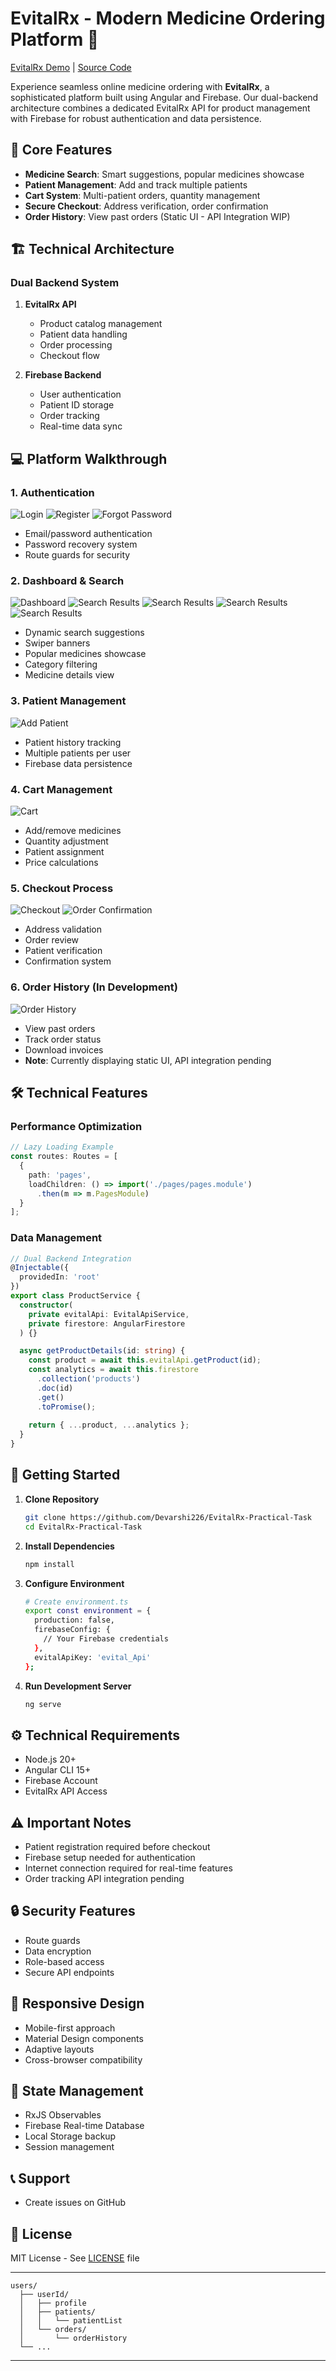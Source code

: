 # EvitalRx - Modern Medicine Ordering Platform 💊

[EvitalRx Demo](https://evital-demo-devarshi226.netlify.app/) | [Source Code](https://github.com/Devarshi226/EvitalRx-Practical-Task)

Experience seamless online medicine ordering with **EvitalRx**, a sophisticated platform built using Angular and Firebase. Our dual-backend architecture combines a dedicated EvitalRx API for product management with Firebase for robust authentication and data persistence.

## 🎯 Core Features

- **Medicine Search**: Smart suggestions, popular medicines showcase
- **Patient Management**: Add and track multiple patients
- **Cart System**: Multi-patient orders, quantity management
- **Secure Checkout**: Address verification, order confirmation
- **Order History**: View past orders (Static UI - API Integration WIP)

## 🏗️ Technical Architecture

### Dual Backend System
1. **EvitalRx API**
   - Product catalog management
   - Patient data handling
   - Order processing
   - Checkout flow

2. **Firebase Backend**
   - User authentication
   - Patient ID storage
   - Order tracking
   - Real-time data sync

## 💻 Platform Walkthrough

### 1. Authentication
![Login](https://github.com/Devarshi226/EvitalRx-Practical-Task/blob/cd29ddae9213d7554cd53b8116bc6a1f01a7e3d5/src/assets/screenShorts/login.png)
![Register](https://github.com/Devarshi226/EvitalRx-Practical-Task/blob/cd29ddae9213d7554cd53b8116bc6a1f01a7e3d5/src/assets/screenShorts/createaccount.png)
![Forgot Password](https://github.com/Devarshi226/EvitalRx-Practical-Task/blob/cd29ddae9213d7554cd53b8116bc6a1f01a7e3d5/src/assets/screenShorts/resetpass.png)

- Email/password authentication
- Password recovery system
- Route guards for security

### 2. Dashboard & Search
![Dashboard](https://github.com/Devarshi226/EvitalRx-Practical-Task/blob/cd29ddae9213d7554cd53b8116bc6a1f01a7e3d5/src/assets/screenShorts/dashboard.png)
![Search Results](https://github.com/Devarshi226/EvitalRx-Practical-Task/blob/cd29ddae9213d7554cd53b8116bc6a1f01a7e3d5/src/assets/screenShorts/search1.png)
![Search Results](https://github.com/Devarshi226/EvitalRx-Practical-Task/blob/cd29ddae9213d7554cd53b8116bc6a1f01a7e3d5/src/assets/screenShorts/searchdoyoumean.png)
![Search Results](https://github.com/Devarshi226/EvitalRx-Practical-Task/blob/cd29ddae9213d7554cd53b8116bc6a1f01a7e3d5/src/assets/screenShorts/searchlist.png)
![Search Results](https://github.com/Devarshi226/EvitalRx-Practical-Task/blob/cd29ddae9213d7554cd53b8116bc6a1f01a7e3d5/src/assets/screenShorts/viewmedicinedetails.png)


- Dynamic search suggestions
- Swiper banners
- Popular medicines showcase
- Category filtering
- Medicine details view

### 3. Patient Management
![Add Patient](https://github.com/Devarshi226/EvitalRx-Practical-Task/blob/cd29ddae9213d7554cd53b8116bc6a1f01a7e3d5/src/assets/screenShorts/addpatient.png)

- Patient history tracking
- Multiple patients per user
- Firebase data persistence

### 4. Cart Management
![Cart](https://github.com/Devarshi226/EvitalRx-Practical-Task/blob/cd29ddae9213d7554cd53b8116bc6a1f01a7e3d5/src/assets/screenShorts/cart.png)

- Add/remove medicines
- Quantity adjustment
- Patient assignment
- Price calculations

### 5. Checkout Process
![Checkout](https://github.com/Devarshi226/EvitalRx-Practical-Task/blob/cd29ddae9213d7554cd53b8116bc6a1f01a7e3d5/src/assets/screenShorts/checkout.png)
![Order Confirmation](https://github.com/Devarshi226/EvitalRx-Practical-Task/blob/cd29ddae9213d7554cd53b8116bc6a1f01a7e3d5/src/assets/screenShorts/orderConfirmation.png)

- Address validation
- Order review
- Patient verification
- Confirmation system

### 6. Order History (In Development)
![Order History](https://github.com/Devarshi226/EvitalRx-Practical-Task/blob/cd29ddae9213d7554cd53b8116bc6a1f01a7e3d5/src/assets/screenShorts/past-order%20concept.png)

- View past orders
- Track order status
- Download invoices
- **Note**: Currently displaying static UI, API integration pending

## 🛠️ Technical Features

### Performance Optimization
```typescript
// Lazy Loading Example
const routes: Routes = [
  {
    path: 'pages',
    loadChildren: () => import('./pages/pages.module')
      .then(m => m.PagesModule)
  }
];
```

### Data Management
```typescript
// Dual Backend Integration
@Injectable({
  providedIn: 'root'
})
export class ProductService {
  constructor(
    private evitalApi: EvitalApiService,
    private firestore: AngularFirestore
  ) {}

  async getProductDetails(id: string) {
    const product = await this.evitalApi.getProduct(id);
    const analytics = await this.firestore
      .collection('products')
      .doc(id)
      .get()
      .toPromise();
    
    return { ...product, ...analytics };
  }
}
```

## 🚀 Getting Started

1. **Clone Repository**
   ```bash
   git clone https://github.com/Devarshi226/EvitalRx-Practical-Task
   cd EvitalRx-Practical-Task
   ```

2. **Install Dependencies**
   ```bash
   npm install
   ```

3. **Configure Environment**
   ```bash
   # Create environment.ts
   export const environment = {
     production: false,
     firebaseConfig: {
       // Your Firebase credentials
     },
     evitalApiKey: 'evital_Api'
   };
   ```

4. **Run Development Server**
   ```bash
   ng serve
   ```

## ⚙️ Technical Requirements

- Node.js 20+
- Angular CLI 15+
- Firebase Account
- EvitalRx API Access

## ⚠️ Important Notes

- Patient registration required before checkout
- Firebase setup needed for authentication
- Internet connection required for real-time features
- Order tracking API integration pending

## 🔒 Security Features

- Route guards
- Data encryption
- Role-based access
- Secure API endpoints

## 📱 Responsive Design

- Mobile-first approach
- Material Design components
- Adaptive layouts
- Cross-browser compatibility

## 🔄 State Management

- RxJS Observables
- Firebase Real-time Database
- Local Storage backup
- Session management

## 📞 Support

- Create issues on GitHub

## 📄 License

MIT License - See [LICENSE](license-link) file

---

<!-- ### Firebase Collections Structure
![Firebase Structure](your-firebase-structure-image) -->

```
users/
  ├── userId/
  │   ├── profile
  │   ├── patients/
  │   │   └── patientList
  │   └── orders/
  │       └── orderHistory
  └── ...
```

---
